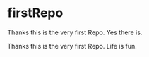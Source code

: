 # firstRepo

Thanks this is the very first Repo. Yes there is.

Thanks this is the very first Repo.
Life is fun.

